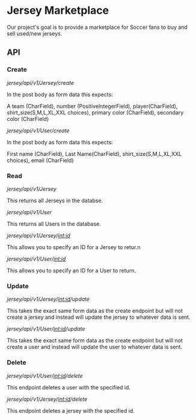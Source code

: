 # Jersey Marketplace
Our project's goal is to provide a marketplace for Soccer fans to buy and sell used/new jerseys. 

## API

### Create 
_jersey/api/v1/Jersey/create_

In the post body as form data this expects:

A team (CharField), number (PositiveIntegerField), player(CharField), shirt_size(S,M,L,XL,XXL choices), primary color (CharField), secondary color (CharField)

_jersey/api/v1/User/create_

In the post body as form data this expects:

First name (CharField), Last Name(CharField), shirt_size(S,M,L,XL,XXL choices), email (CharField)

### Read
_jersey/api/v1/Jersey_

This returns all Jerseys in the databse.

_jersey/api/v1/User_

This returns all Users in the database.

_jersey/api/v1/Jersey/<int:id>_

This allows you to specify an ID for a Jersey to retur.n

_jersey/api/v1/User/<int:id>_

This allows you to specify an ID for a User to return.

### Update
_jersey/api/v1/Jersey/<int:id>/update_

This takes the exact same form data as the create endpoint but will not create a jersey and instead will update the jersey to whatever data is sent.

_jersey/api/v1/User/<int:id>/update_

This takes the exact same form data as the create endpoint but will not create a user and instead will update the user to whatever data is sent.

### Delete

_jersey/api/v1/User/<int:id>/delete_

This endpoint deletes a user with the specified id.

_jersey/api/v1/Jersey/<int:id>/delete_

This endpoint deletes a jersey with the specified id.


